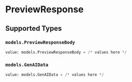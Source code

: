 # PreviewResponse


## Supported Types

### `models.PreviewResponseBody`

```python
value: models.PreviewResponseBody = /* values here */
```

### `models.GenAIData`

```python
value: models.GenAIData = /* values here */
```

